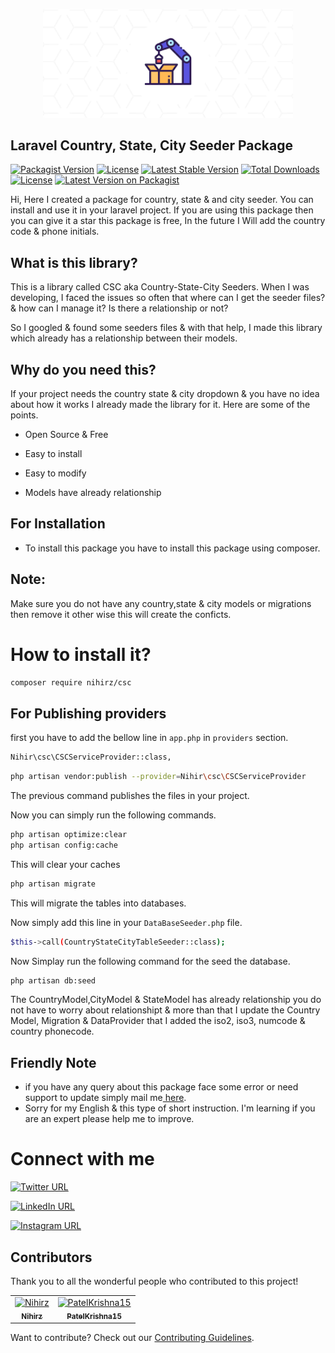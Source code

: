 <p align="center"><a href="https://github.com/Nihirz/laravel-10-adminlte" target="_blank"><img src="package.png" width="400" alt="laravel Country State City Seeder"></a></p>

## Laravel Country, State, City Seeder Package

[![Packagist Version](https://img.shields.io/packagist/v/nihirz/csc.svg)](https://packagist.org/packages/nihirz/csc)
[![License](https://img.shields.io/github/license/your-username/your-repo.svg)](LICENSE)
[![Latest Stable Version](https://poser.pugx.org/nihirz/csc/v)](https://packagist.org/packages/nihirz/csc)
[![Total Downloads](https://poser.pugx.org/nihirz/csc/downloads)](https://packagist.org/packages/nihirz/csc)
[![License](https://poser.pugx.org/nihirz/csc/license)](https://packagist.org/packages/nihirz/csc)
[![Latest Version on Packagist](https://img.shields.io/packagist/v/nihirz/csc.svg?style=flat-square)](https://packagist.org/packages/nihirz/csc)

 Hi, Here I created a package for country, state & and city seeder. You can install and use it in your laravel project. If you are using this package then you can give it a star this package is free, In the future I Will add the country code &  phone initials.

## What is this library?

This is a library called CSC aka Country-State-City Seeders. When I was developing, I faced the issues so often that where can I get the seeder files? & how can I manage it? Is there a relationship or not?

So I googled & found some seeders files & with that help, I made this library which already has a relationship between their models.

## Why do you need this?

If your project needs the country state & city dropdown & you have no idea about how it works I already made the library for it. Here are some of the points.

- Open Source & Free

- Easy to install

- Easy to modify

- Models have already relationship

## For Installation

- To install this package you have to install this package using composer.

## Note:

Make sure you do not have any country,state & city models or migrations then remove it other wise this will create the conficts.

# How to install it?

```bash
composer require nihirz/csc
```

## For Publishing providers

first you have to add the bellow line in ```app.php``` in ```providers``` section.

```bash
Nihir\csc\CSCServiceProvider::class,
```

```bash
php artisan vendor:publish --provider=Nihir\csc\CSCServiceProvider
```

The previous command publishes the files in your project.

Now you can simply run the following commands.

```bash
php artisan optimize:clear
php artisan config:cache
```

This will clear your caches

```bash
php artisan migrate
```

This will migrate the tables into databases.

Now simply add this line in your ```DataBaseSeeder.php``` file.

```bash
$this->call(CountryStateCityTableSeeder::class);
```

Now Simplay run the following command for the seed the database.

```bash
php artisan db:seed
```

The CountryModel,CityModel & StateModel has already relationship you do not have to worry about  relationshipt & more than that I update the Country Model, Migration & DataProvider that I added the iso2, iso3, numcode & country phonecode.

## Friendly Note

- if you have any query about this package face some error or need support to update simply mail me<a href="mailto:testnihir@gmail.com"> here</a>.
- Sorry for my English & this type of short instruction. I'm learning if you are an expert please help me to improve.

# Connect with me
[![Twitter URL](https://img.shields.io/badge/Follow%20%40NihirZala-1DA1F2?style=social&logo=twitter)](https://twitter.com/NihirZala)

[![LinkedIn URL](https://img.shields.io/badge/Connect%20%40nihirzala-0077B5?style=social&logo=linkedin)](https://www.linkedin.com/in/nihirzala/)

[![Instagram URL](https://img.shields.io/badge/Follow%20%40inihirzala-ff69b4?style=social&logo=instagram)](https://www.instagram.com/inihirzala/)

## Contributors

Thank you to all the wonderful people who contributed to this project!

<table>
  <tr>
    <td align="center">
      <a href="https://github.com/Nihirz">
        <img src="https://avatars.githubusercontent.com/u/81821668?v=4" width="100px;" alt="Nihirz"/>
        <br />
        <sub><b>Nihirz</b></sub>
      </a>
    </td>
    <td align="center">
      <a href="https://github.com/PatelKrishna15">
        <img src="https://avatars.githubusercontent.com/u/124368285?v=4" width="100px;" alt="PatelKrishna15"/>
        <br />
        <sub><b>PatelKrishna15</b></sub>
      </a>
    </td>
    <!-- Add more contributors as needed -->
  </tr>
</table>

Want to contribute? Check out our [Contributing Guidelines](CONTRIBUTING.md).
